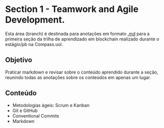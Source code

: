 # Section 1 - Teamwork and Agile Development.

Esta área (branch) é destinada para anotações em formato [.md](https://www.markdownguide.org/) para a primeira seção da trilha de aprendizado em blockchain realizado durante o estágio/pb na Compass.uol.

## Objetivo

Praticar markdown e revisar sobre o conteúdo aprendido durante a seção, reunindo todas as anotações sobre os conteúdos em apenas um lugar.

## Conteúdo

- Metodologias ágeis: Scrum e Kanban
- Git e GitHub
- Conventional Commits
- Markdown